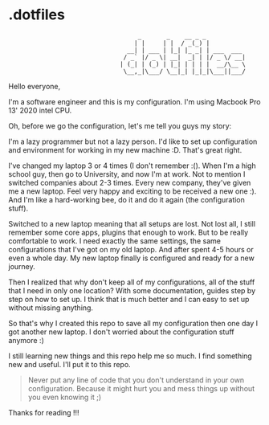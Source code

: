 # .dotfiles


```
                                    _       _    __ _ _
                                   | |     | |  / _(_) |
                                 __| | ___ | |_| |_ _| | ___  ___
                                / _` |/ _ \| __|  _| | |/ _ \/ __|
                               | (_| | (_) | |_| | | | |  __/\__ \
                                \__,_|\___/ \__|_| |_|_|\___||___/

```

Hello everyone,

I'm a software engineer and this is my configuration. I'm using Macbook Pro 13' 2020 intel CPU.

Oh, before we go the configuration, let's me tell you guys my story:

I'm a lazy programmer but not a lazy person. I'd like to set up configuration and environment for working in my new machine :D. That's great right.

I've changed my laptop 3 or 4 times (I don't remember :(). When I'm a high school guy, then go to University, and now I'm at work. Not to mention I switched companies about 2-3 times. Every new company, they've given me a new laptop. Feel very happy and exciting to be received a new one :). And I'm like a hard-working bee, do it and do it again (the configuration stuff).

Switched to a new laptop meaning that all setups are lost. Not lost all, I still remember some core apps, plugins that enough to work. But to be really comfortable to work. I need exactly the same settings, the same configurations that I've got on my old laptop. And after spent 4-5 hours or even a whole day. My new laptop finally is configured and ready for a new journey.

Then I realized that why don't keep all of my configurations, all of the stuff that I need in only one location? With some documentation, guides step by step on how to set up. I think that is much better and I can easy to set up without missing anything.

So that's why I created this repo to save all my configuration then one day I got another new laptop. I don't worried about the configuration stuff anymore :)

I still learning new things and this repo help me so much. I find something new and useful. I'll put it to this repo.

> Never put any line of code that you don't understand in your own configuration. Because it might hurt you and mess things up without you even knowing it ;)

Thanks for reading !!!

